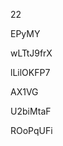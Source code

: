 22
































EPyMY
















wLTtJ9frX








lLilOKFP7




AX1VG


U2biMtaF

ROoPqUFi
